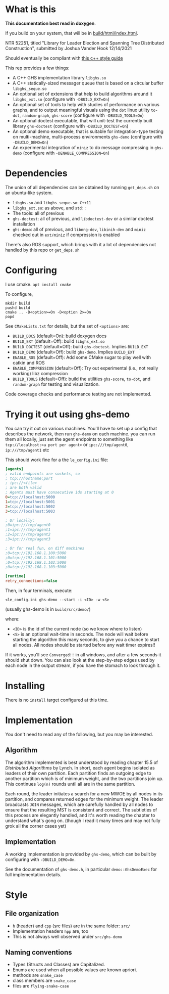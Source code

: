 # What is this

**This documentation best read in doxygen**.

If you build on your system, that will be in [build/html/index.html](build/html/index.html).

NTR 52251, titled "Library for Leader Election and Spanning Tree Distributed Construction", submitted by Joshua Vander Hook 12/14/2021

Should eventually be compliant with [this c++ style guide](https://cadregitlab.jpl.nasa.gov/cadre/cadre-gnc-docs/-/blob/main/cpp_guidelines/cpp_guidelines.pdf)

This rep provides a few things:

- A C++ GHS implementation library `libghs.so`
- A C++ statically-sized messager queue that is based on a circular buffer `libghs_seque.so`
- An optional set of extensions that help to build algorithms around it `libghs_ext.so` (configure with `-DBUILD_EXT=On`)
- An optional set of tools to help with studies of performance on various graphs, and to output meaningful visuals using the `dot` linux utility `to-dot`, `random-graph`, `ghs-score` (configure with `-DBUILD_TOOLS=On`)
- An optional doctest executable, that will unit-test the currently built library `ghs-doctest` (configure with `-DBUILD_DOCTEST=On`)
- An optional demo executable, that is suitable for integration-type testing on multi-machine, multi-process environments `ghs-demo` (configure with `-DBUILD_DEMO=On`)
- An experimental integration of `miniz` to do message compressing in `ghs-demo` (configure with `-DENABLE_COMPRESSION=On`)

# Dependencies

The union of all dependencies can be obtained by running `get_deps.sh` on an ubuntu-like system.

- `libghs.so` and `libghs_seque.so`: `C++11`
- `libghs_ext.so`: as above, and `std::`
- The tools: all of previous
- `ghs-doctest`: all of previous, and `libdoctest-dev` or a similar doctest installation
- `ghs-demo`: all of previous, and `libnng-dev`, `libinih-dev` and `miniz` checked out in `ext/miniz` if compression is enabled

There's also ROS support, which brings with it a lot of dependencies not handled by this repo or `get_deps.sh`

# Configuring

I use cmake.  `apt install cmake`

To configure,

```
mkdir build
pushd build
cmake .. -D<option>=On -D<option 2>=On 
popd
```

See `CMakeLists.txt` for details, but the set of `<options>` are:

- `BUILD_DOCS` (default=On): build doxygen docs
- `BUILD_EXT` (default=Off): build `libghs_ext.so`
- `BUILD_DOCTEST` (default=Off): build `ghs-doctest`. Implies `BUILD_EXT`
- `BUILD_DEMO` (default=Off): build `ghs-demo`. Implies `BUILD_EXT`
- `ENABLE_ROS` (default=Off): Add some CMake sugar to play well with catkin and ROS
- `ENABLE_COMPRESSION` (default=Off): Try out experimental (i.e., not really working) libz compression 
- `BUILD_TOOLS` (default=Off): build the utilities `ghs-score`, `to-dot`, and `random-graph` for testing and visualization.

Code coverage checks and performance testing are not implemented. 

# Trying it out using ghs-demo

You can try it out on various machines. You'll have to set up a config that describes the network, then run `ghs-demo` on each machine. you can run them all locally, just set the agent endpoints to something like `tcp://localhost:<a port per agent>` or `ipc:///tmp/agent0`, `ip:///tmp/agent1` etc

This should work fine for a the `le_config.ini` file:

```ini
[agents]
; valid endpoints are sockets, so
; tcp://hostname:port 
; ipc://<file>
; are both valid
; Agents must have consecutive ids starting at 0
0=tcp://localhost:5000
1=tcp://localhost:5001
2=tcp://localhost:5002
3=tcp://localhost:5003

; Or locally:
;0=ipc:///tmp/agent0
;1=ipc:///tmp/agent1
;2=ipc:///tmp/agent2
;3=ipc:///tmp/agent3

; Or for real fun, on diff machines
;0=tcp://192.168.1.100:5000
;0=tcp://192.168.1.101:5000
;0=tcp://192.168.1.102:5000
;0=tcp://192.168.1.103:5000

[runtime]
retry_connections=false
```

Then, in four terminals, execute:

`<le_config.ini ghs-demo --start -i <ID> -w <S>`

(usually ghs-demo is in `build/src/demo/`)

where:

- `<ID>` is the id of the current node (so we know where to listen)
- `<S>` is an optional wait-time in seconds. The node will wait before starting the algorithm this many seconds, to give you a chance to start all nodes. All nodes should be started before any wait timer expires!!

If it works, you'll see `Converged!!` in all windows, and after a few seconds it should shut down.  You can also look at the step-by-step edges used by each node in the output stream, if you have the stomach to look through it.

# Installing

There is no `install` target configured at this time. 

# Implementation

You don't need to read any of the following, but you may be interested.

## Algorithm

The algorithm implemented is best understood by reading chapter 15.5 of _Distributed Algorithms_ by Lynch. 
In short, each agent begins isolated as leaders of their own partition. Each partition finds an outgoing edge to another partition which is of minimum weight, and the two partitions join up. This continues `log(n)` rounds until all are in the same partition. 

Each round, the leader initiates a search for a new MWOE by all nodes in its partition, and compares returned edges for the minimum weight. The leader broadcasts `JOIN` messages, which are carefully handled by all nodes to ensure that the resulting MST is consistent and correct. The subtleties of this process are elegantly handled, and it's worth reading the chapter to understand what's gong on. (though I read it many times and may not fully grok all the corner cases yet)

## Implementation

A working implementation is provided by `ghs-demo`, which can be built by configuring with `-DBUILD_DEMO=On`. 

See the documentation of `ghs-demo.h`, in particular `demo::GhsDemoExec` for full implementation details. 

# Style

## File organization

- `h` (header) and `cpp` (src files) are in the same folder: `src/`
- Implementation headers `hpp` are, too
- This is not always well observed under `src/ghs-demo`

## Naming conventions

- Types (Structs and Classes) are Capitalized.
- Enums are used when all possible values are known apriori.
- methods are `snake_case`
- class members are `snake_case`
- files are `flying-snake-case`

